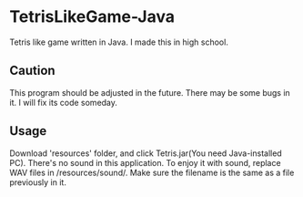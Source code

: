 # TetrisLikeGame-Java
 Tetris like game written in Java. I made this in high school.

## Caution
This program should be adjusted in the future.
There may be some bugs in it.
I will fix its code someday.

## Usage
Download 'resources' folder, and click Tetris.jar(You need Java-installed PC).
There's no sound in this application. To enjoy it with sound, replace WAV files in /resources/sound/.
Make sure the filename is the same as a file previously in it.
